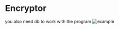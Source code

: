 # Encryptor
you also need db to work with the program
![example](https://github.com/bionic04/Encryptor/assets/125572458/cb0079f2-9c37-4fdb-bff6-c2154f9ac3a8)
